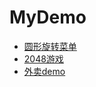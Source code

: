# MyDemo

- [圆形旋转菜单](https://github.com/755966092/MyDemo/tree/master/roundMenu)
- [2048游戏](https://github.com/755966092/MyDemo/tree/master/wxapp-2048-master)
- [外卖demo](https://github.com/755966092/MyDemo/tree/master/Takeaway)